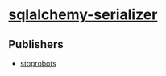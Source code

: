 # [sqlalchemy-serializer](https://pypi.org/project/sqlalchemy-serializer)



## Publishers
- [stoprobots](https://pypi.org/user/stoprobots)

